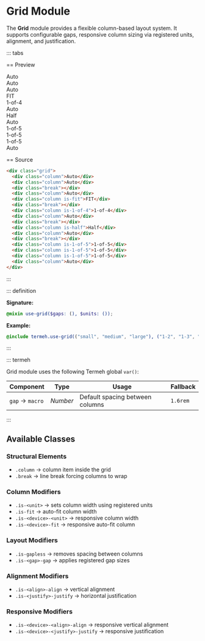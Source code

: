 # Grid Module

The **Grid** module provides a flexible column-based layout system.
It supports configurable gaps, responsive column sizing via registered units, alignment, and justification.

::: tabs

== Preview

<!-- markdownlint-disable MD033 -->
<Preview height="5rem">
  <div class="grid">
    <div class="column">
      <div class="placeholder">Auto</div>
    </div>
    <div class="column">
      <div class="placeholder">Auto</div>
    </div>
    <div class="break"></div>
    <div class="column">
      <div class="placeholder">Auto</div>
    </div>
    <div class="column is-fit">
      <div class="placeholder is-light">FIT</div>
    </div>
    <div class="break"></div>
    <div class="column is-1-of-4">
      <div class="placeholder is-light">1-of-4</div>
    </div>
    <div class="column">
      <div class="placeholder">Auto</div>
    </div>
    <div class="break"></div>
    <div class="column is-half">
      <div class="placeholder is-light">Half</div>
    </div>
    <div class="column">
      <div class="placeholder">Auto</div>
    </div>
    <div class="break"></div>
    <div class="column is-1-of-5">
      <div class="placeholder is-light">1-of-5</div>
    </div>
    <div class="column is-1-of-5">
      <div class="placeholder is-light">1-of-5</div>
    </div>
    <div class="column is-1-of-5">
      <div class="placeholder is-light">1-of-5</div>
    </div>
    <div class="column">
      <div class="placeholder">Auto</div>
    </div>
  </div>
</Preview>
<!-- markdownlint-enable MD033 -->

== Source

```html
<div class="grid">
  <div class="column">Auto</div>
  <div class="column">Auto</div>
  <div class="break"></div>
  <div class="column">Auto</div>
  <div class="column is-fit">FIT</div>
  <div class="break"></div>
  <div class="column is-1-of-4">1-of-4</div>
  <div class="column">Auto</div>
  <div class="break"></div>
  <div class="column is-half">Half</div>
  <div class="column">Auto</div>
  <div class="break"></div>
  <div class="column is-1-of-5">1-of-5</div>
  <div class="column is-1-of-5">1-of-5</div>
  <div class="column is-1-of-5">1-of-5</div>
  <div class="column">Auto</div>
</div>
```

:::

::: definition

**Signature:**

```scss
@mixin use-grid($gaps: (), $units: ());
```

**Example:**

```scss
@include termeh.use-grid(("small", "medium", "large"), ("1-2", "1-3", "1-4"));
```

:::

::: termeh

Grid module uses the following Termeh global `var()`:

| Component       | Type     | Usage                           | Fallback |
| --------------- | -------- | ------------------------------- | -------- |
| `gap` → `macro` | _Number_ | Default spacing between columns | `1.6rem` |

:::

## Available Classes

### Structural Elements

- `.column` → column item inside the grid
- `.break` → line break forcing columns to wrap

### Column Modifiers

- `.is-<unit>` → sets column width using registered units
- `.is-fit` → auto-fit column width
- `.is-<device>-<unit>` → responsive column width
- `.is-<device>-fit` → responsive auto-fit column

### Layout Modifiers

- `.is-gapless` → removes spacing between columns
- `.is-<gap>-gap` → applies registered gap sizes

### Alignment Modifiers

- `.is-<align>-align` → vertical alignment
- `.is-<justify>-justify` → horizontal justification

### Responsive Modifiers

- `.is-<device>-<align>-align` → responsive vertical alignment
- `.is-<device>-<justify>-justify` → responsive justification
